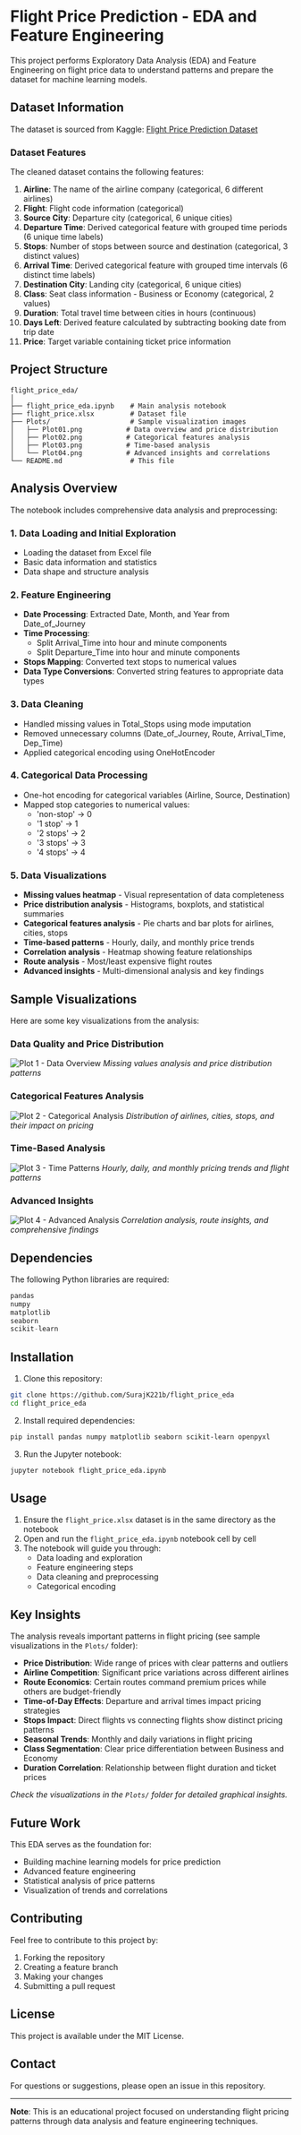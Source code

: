 # Flight Price Prediction - EDA and Feature Engineering

This project performs Exploratory Data Analysis (EDA) and Feature Engineering on flight price data to understand patterns and prepare the dataset for machine learning models.

## Dataset Information

The dataset is sourced from Kaggle: [Flight Price Prediction Dataset](https://www.kaggle.com/datasets/shubhambathwal/flight-price-prediction)

### Dataset Features

The cleaned dataset contains the following features:

1. **Airline**: The name of the airline company (categorical, 6 different airlines)
2. **Flight**: Flight code information (categorical)
3. **Source City**: Departure city (categorical, 6 unique cities)
4. **Departure Time**: Derived categorical feature with grouped time periods (6 unique time labels)
5. **Stops**: Number of stops between source and destination (categorical, 3 distinct values)
6. **Arrival Time**: Derived categorical feature with grouped time intervals (6 distinct time labels)
7. **Destination City**: Landing city (categorical, 6 unique cities)
8. **Class**: Seat class information - Business or Economy (categorical, 2 values)
9. **Duration**: Total travel time between cities in hours (continuous)
10. **Days Left**: Derived feature calculated by subtracting booking date from trip date
11. **Price**: Target variable containing ticket price information

## Project Structure

```
flight_price_eda/
│
├── flight_price_eda.ipynb    # Main analysis notebook
├── flight_price.xlsx         # Dataset file
├── Plots/                    # Sample visualization images
│   ├── Plot01.png           # Data overview and price distribution
│   ├── Plot02.png           # Categorical features analysis
│   ├── Plot03.png           # Time-based analysis
│   └── Plot04.png           # Advanced insights and correlations
└── README.md                 # This file
```

## Analysis Overview

The notebook includes comprehensive data analysis and preprocessing:

### 1. Data Loading and Initial Exploration
- Loading the dataset from Excel file
- Basic data information and statistics
- Data shape and structure analysis

### 2. Feature Engineering
- **Date Processing**: Extracted Date, Month, and Year from Date_of_Journey
- **Time Processing**: 
  - Split Arrival_Time into hour and minute components
  - Split Departure_Time into hour and minute components
- **Stops Mapping**: Converted text stops to numerical values
- **Data Type Conversions**: Converted string features to appropriate data types

### 3. Data Cleaning
- Handled missing values in Total_Stops using mode imputation
- Removed unnecessary columns (Date_of_Journey, Route, Arrival_Time, Dep_Time)
- Applied categorical encoding using OneHotEncoder

### 4. Categorical Data Processing
- One-hot encoding for categorical variables (Airline, Source, Destination)
- Mapped stop categories to numerical values:
  - 'non-stop' → 0
  - '1 stop' → 1
  - '2 stops' → 2
  - '3 stops' → 3
  - '4 stops' → 4

### 5. Data Visualizations
- **Missing values heatmap** - Visual representation of data completeness
- **Price distribution analysis** - Histograms, boxplots, and statistical summaries
- **Categorical features analysis** - Pie charts and bar plots for airlines, cities, stops
- **Time-based patterns** - Hourly, daily, and monthly price trends
- **Correlation analysis** - Heatmap showing feature relationships
- **Route analysis** - Most/least expensive flight routes
- **Advanced insights** - Multi-dimensional analysis and key findings

## Sample Visualizations

Here are some key visualizations from the analysis:

### Data Quality and Price Distribution
![Plot 1 - Data Overview](./Plots/Plot01.png)
*Missing values analysis and price distribution patterns*

### Categorical Features Analysis
![Plot 2 - Categorical Analysis](./Plots/Plot02.png)
*Distribution of airlines, cities, stops, and their impact on pricing*

### Time-Based Analysis
![Plot 3 - Time Patterns](./Plots/Plot03.png)
*Hourly, daily, and monthly pricing trends and flight patterns*

### Advanced Insights
![Plot 4 - Advanced Analysis](./Plots/Plot04.png)
*Correlation analysis, route insights, and comprehensive findings*

## Dependencies

The following Python libraries are required:

```python
pandas
numpy
matplotlib
seaborn
scikit-learn
```

## Installation

1. Clone this repository:
```bash
git clone https://github.com/SurajK221b/flight_price_eda
cd flight_price_eda
```

2. Install required dependencies:
```bash
pip install pandas numpy matplotlib seaborn scikit-learn openpyxl
```

3. Run the Jupyter notebook:
```bash
jupyter notebook flight_price_eda.ipynb
```

## Usage

1. Ensure the `flight_price.xlsx` dataset is in the same directory as the notebook
2. Open and run the `flight_price_eda.ipynb` notebook cell by cell
3. The notebook will guide you through:
   - Data loading and exploration
   - Feature engineering steps
   - Data cleaning and preprocessing
   - Categorical encoding

## Key Insights

The analysis reveals important patterns in flight pricing (see sample visualizations in the `Plots/` folder):

- **Price Distribution**: Wide range of prices with clear patterns and outliers
- **Airline Competition**: Significant price variations across different airlines
- **Route Economics**: Certain routes command premium prices while others are budget-friendly
- **Time-of-Day Effects**: Departure and arrival times impact pricing strategies
- **Stops Impact**: Direct flights vs connecting flights show distinct pricing patterns
- **Seasonal Trends**: Monthly and daily variations in flight pricing
- **Class Segmentation**: Clear price differentiation between Business and Economy
- **Duration Correlation**: Relationship between flight duration and ticket prices

*Check the visualizations in the `Plots/` folder for detailed graphical insights.*

## Future Work

This EDA serves as the foundation for:
- Building machine learning models for price prediction
- Advanced feature engineering
- Statistical analysis of price patterns
- Visualization of trends and correlations

## Contributing

Feel free to contribute to this project by:
1. Forking the repository
2. Creating a feature branch
3. Making your changes
4. Submitting a pull request

## License

This project is available under the MIT License.

## Contact

For questions or suggestions, please open an issue in this repository.

---

**Note**: This is an educational project focused on understanding flight pricing patterns through data analysis and feature engineering techniques.

